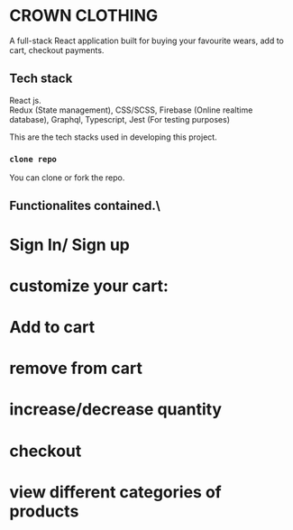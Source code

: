 # CROWN CLOTHING
A full-stack React application built for buying your favourite wears, add to cart, checkout payments. 

## Tech stack 
React js.\
Redux (State management), CSS/SCSS, Firebase (Online realtime database), Graphql, Typescript, Jest (For testing purposes)


This are the tech stacks used in developing this project.


### `clone repo`
You can clone or fork the repo.



## Functionalites contained.\
# Sign In/ Sign up 
# customize your cart: 
# Add to cart 
# remove from cart 
# increase/decrease quantity 
# checkout 
# view different categories of products
